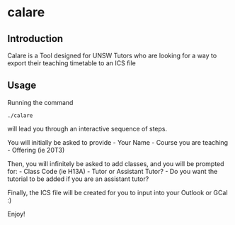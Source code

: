 # calare


## Introduction

Calare is a Tool designed for UNSW Tutors who are looking for a way to export their teaching timetable to an ICS file

## Usage

Running the command

```
./calare
```

will lead you through an interactive sequence of steps. 

You will initially be asked to provide
	- Your Name
	- Course you are teaching
	- Offering (ie 20T3)

Then, you will infinitely be asked to add classes, and you will be prompted for: 
	- Class Code (ie H13A)
	- Tutor or Assistant Tutor? 
	- Do you want the tutorial to be added if you are an assistant tutor? 

Finally, the ICS file will be created for you to input into your Outlook or GCal :) 

Enjoy!
  
